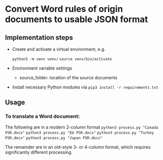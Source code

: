 # Convert Word rules of origin documents to usable JSON format

## Implementation steps

- Create and activate a virtual environment, e.g.

  `python3 -m venv venv/`
  `source venv/bin/activate`

- Environment variable settings

  - source_folder: location of the source documents

- Install necessary Python modules via `pip3 install -r requirements.txt`

## Usage

### To translate a Word document:

The following are in a modern 2-column format
`python3 process.py "Canada PSR.docx"`
`python3 process.py "EU PSR.docx"`
`python3 process.py "Turkey PSR.docx"`
`python3 process.py "Japan PSR.docx"`

The remainder are in an old-style 3- or 4-column format, which requires significantly different processing.